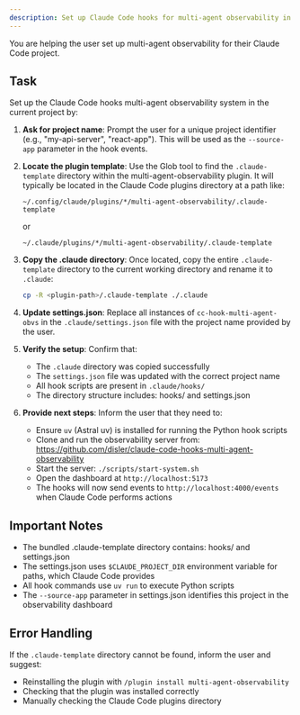 ```yaml
---
description: Set up Claude Code hooks for multi-agent observability in the current project
---
```


You are helping the user set up multi-agent observability for their Claude Code project.

## Task

Set up the Claude Code hooks multi-agent observability system in the current project by:

1. **Ask for project name**: Prompt the user for a unique project identifier (e.g., "my-api-server", "react-app"). This will be used as the `--source-app` parameter in the hook events.

2. **Locate the plugin template**: Use the Glob tool to find the `.claude-template` directory within the multi-agent-observability plugin. It will typically be located in the Claude Code plugins directory at a path like:
   ```
   ~/.config/claude/plugins/*/multi-agent-observability/.claude-template
   ```
   or
   ```
   ~/.claude/plugins/*/multi-agent-observability/.claude-template
   ```

3. **Copy the .claude directory**: Once located, copy the entire `.claude-template` directory to the current working directory and rename it to `.claude`:
   ```bash
   cp -R <plugin-path>/.claude-template ./.claude
   ```

4. **Update settings.json**: Replace all instances of `cc-hook-multi-agent-obvs` in the `.claude/settings.json` file with the project name provided by the user.

5. **Verify the setup**: Confirm that:
   - The `.claude` directory was copied successfully
   - The `settings.json` file was updated with the correct project name
   - All hook scripts are present in `.claude/hooks/`
   - The directory structure includes: hooks/ and settings.json

6. **Provide next steps**: Inform the user that they need to:
   - Ensure `uv` (Astral uv) is installed for running the Python hook scripts
   - Clone and run the observability server from: https://github.com/disler/claude-code-hooks-multi-agent-observability
   - Start the server: `./scripts/start-system.sh`
   - Open the dashboard at `http://localhost:5173`
   - The hooks will now send events to `http://localhost:4000/events` when Claude Code performs actions

## Important Notes

- The bundled .claude-template directory contains: hooks/ and settings.json
- The settings.json uses `$CLAUDE_PROJECT_DIR` environment variable for paths, which Claude Code provides
- All hook commands use `uv run` to execute Python scripts
- The `--source-app` parameter in settings.json identifies this project in the observability dashboard

## Error Handling

If the `.claude-template` directory cannot be found, inform the user and suggest:
- Reinstalling the plugin with `/plugin install multi-agent-observability`
- Checking that the plugin was installed correctly
- Manually checking the Claude Code plugins directory

